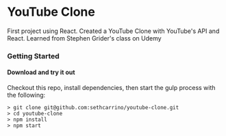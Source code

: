 # YouTube Clone

First project using React. Created a YouTube Clone with YouTube's API and React. Learned from Stephen Grider's class on Udemy

### Getting Started

#### Download and try it out
Checkout this repo, install dependencies, then start the gulp process with the following:

```
> git clone git@github.com:sethcarrino/youtube-clone.git
> cd youtube-clone
> npm install
> npm start
```
